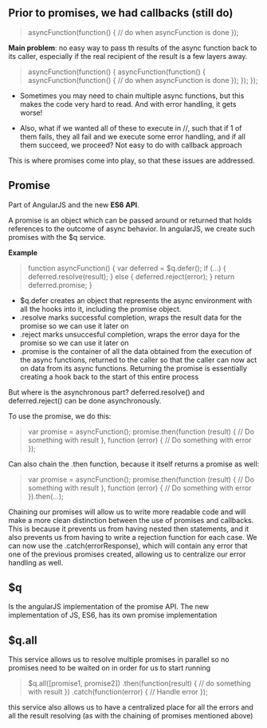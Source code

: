 ## Prior to promises, we had callbacks (still do)

> asyncFunction(function() {
> // do when asyncFunction is done
> });

__Main problem__: no easy way to pass th results of the async function back to its caller, especially if the real recipient of the result is a few layers away. 

> asyncFunction(function() {
>   asyncFunction(function() { 
>      asyncFunction(function() {
>          // do when asyncFunction is done
>      });
>   });
> });

- Sometimes you may need to chain multiple async functions, but this makes the code very hard to read. And with error handling, it gets worse!

- Also, what if we wanted all of these to execute in //, such that if 1 of them fails, they all fail and we execute some error handling, and if all them succeed, we proceed? Not easy to do with callback approach 

This is where promises come into play, so that these issues are addressed. 

## Promise

Part of AngularJS and the new __ES6 API__. 

A promise is an object which can be passed around or returned that holds references to the outcome of async behavior. In angularJS, we create such promises with the $q service. 

__Example__

> function asyncFunction() {
>   var deferred = $q.defer(); 
>   if (...) { deferred.resolve(result); }
>   else { deferred.reject(error); }
>   return deferred.promise;
> }

- $q.defer creates an object that represents the async environment with all the hooks into it, including the promise object. 
- .resolve marks successful completion, wraps the result data for the promise so we can use it later on 
- .reject marks unsuccesful completion, wraps the error daya for the promise so we can use it later on
- .promise is the container of all the data obtained from the execution of the async functions, returned to the caller so that the caller can now act on data from its async functions. Returning the promise is essentially creating a hook back to the start of this entire process

But where is the asynchronous part? deferred.resolve() and deferred.reject() can be done asynchronously.

To use the promise, we do this: 

> var promise = asyncFunction(); 
> promise.then(function (result) { 
>   // Do something with result
> },
> function (error) {
>   // Do something with error
> });

Can also chain the .then function, because it itself returns a promise as well: 

> var promise = asyncFunction(); 
> promise.then(function (result) { 
>   // Do something with result
> },
> function (error) {
>   // Do something with error
> }).then(...);

Chaining our promises will allow us to write more readable code and will make a more clean distinction between the use of promises and callbacks. This is because it prevents us from having nested then statements, and it also prevents us from having to write a rejection function for each case. We can now use the .catch(errorResponse), which will contain any error that one of the previous promises created, allowing us to centralize our error handling as well.

## $q

Is the angularJS implementation of the promise API. The new implementation of JS, ES6, has its own promise implementation

## $q.all 

This service allows us to resolve multiple promises in parallel so no promises need to be waited on in order for us to start running

> $q.all([promise1, promise2])
> .then(function(result) {
>   // do something with result 
> })
> .catch(function(error) {
>   // Handle error
> });

this service also allows us to have a centralized place for all the errors and all the result resolving (as with the chaining of promises mentioned above)